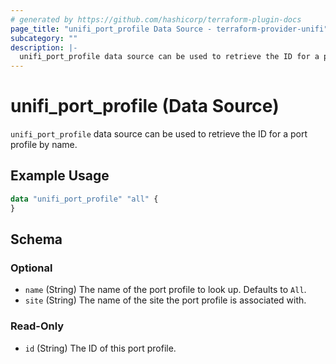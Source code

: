 ```yaml
---
# generated by https://github.com/hashicorp/terraform-plugin-docs
page_title: "unifi_port_profile Data Source - terraform-provider-unifi"
subcategory: ""
description: |-
  unifi_port_profile data source can be used to retrieve the ID for a port profile by name.
---
```


# unifi_port_profile (Data Source)

`unifi_port_profile` data source can be used to retrieve the ID for a port profile by name.

## Example Usage

```terraform
data "unifi_port_profile" "all" {
}
```

<!-- schema generated by tfplugindocs -->

## Schema

### Optional

- `name` (String) The name of the port profile to look up. Defaults to `All`.
- `site` (String) The name of the site the port profile is associated with.

### Read-Only

- `id` (String) The ID of this port profile.
